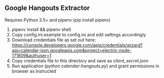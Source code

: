 Google Hangouts Extractor
-------------------------

Requires Python 3.5+ and pipenv (pip install pipenv)

1. pipenv install && pipenv shell
2. Copy config.ini.example to config.ini and edit settings accordingly
3. Download credentials file as set out here: https://console.developers.google.com/apis/credentials/wizard?api=calendar-json.googleapis.com&project=electric-node-171809&authuser=1
4. Copy credentials file to this directory and save as *client_secret.json*
5. Run application (*python calendar-hangouts.py*) and grant permissions in browser as instructed
